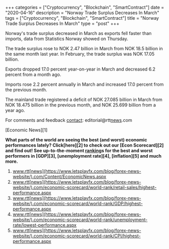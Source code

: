 +++
categories = ["Cryptocurrency", "Blockchain", "SmartContract"]
date = "2020-04-16"
description = "Norway Trade Surplus Decreases In March"
tags = ["Cryptocurrency", "Blockchain", "SmartContract"]
title = "Norway Trade Surplus Decreases In March"
type = "post"
+++

Norway's trade surplus decreased in March as exports fell faster than
imports, data from Statistics Norway showed on Thursday.

The trade surplus rose to NOK 2.47 billion in March from NOK 18.5
billion in the same month last year. In February, the trade surplus was
NOK 17.05 billion.

Exports dropped 17.0 percent year-on-year in March and decreased 6.2
percent from a month ago.

Imports rose 2.2 percent annually in March and increased 17.0 percent
from the previous month.

The mainland trade registered a deficit of NOK 27.085 billion in March
from NOK 18.475 billion in the previous month, and NOK 25.699 billion
from a year ago.

For comments and feedback [contact](https://www.playgroundfx.com/contact/): editorial@rtt[news](https://www.letsplayfx.com/blog/forex-news-website/).com

[Economic News][1]

 **What parts of the world are seeing the best (and worst) economic
performances lately? Click[here][2] to check out our [Econ Scorecard][2]
and find out! See up-to-the-moment [ranking](https://www.playgroundfx.com/blog/crypto-exchange-ranking/)s for the best and worst
performers in [GDP][3], [unemployment rate][4], [inflation][5] and much
more.**

   1. www.rtt[news](https://www.letsplayfx.com/blog/forex-news-website/).com/Content/EconomicNews.aspx
   2. www.rtt[news](https://www.letsplayfx.com/blog/forex-news-website/).com/economic-scorecard/world-rank/retail-sales/highest-performance.aspx
   3. www.rtt[news](https://www.letsplayfx.com/blog/forex-news-website/).com/economic-scorecard/world-rank/GDP/highest-performance.aspx
   4. www.rtt[news](https://www.letsplayfx.com/blog/forex-news-website/).com/economic-scorecard/world-rank/unemployment-rate/lowest-performance.aspx
   5. www.rtt[news](https://www.letsplayfx.com/blog/forex-news-website/).com/economic-scorecard/world-rank/CPI/highest-performance.aspx